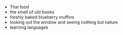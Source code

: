 * Thai food
* the smell of old books
* freshly baked blueberry muffins
* looking out the window and seeing nothing but nature
* learning languages
